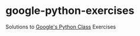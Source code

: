 # google-python-exercises
Solutions to [Google's Python Class][google-python-class] Exercises

[google-python-class]:https://developers.google.com/edu/python/
